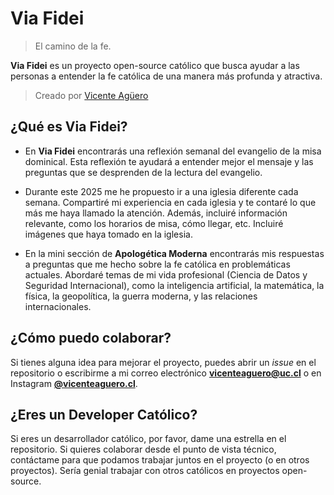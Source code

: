 # Via Fidei

> El camino de la fe.

**Via Fidei** es un proyecto open-source católico que busca ayudar a las personas a entender la fe católica de una manera más profunda y atractiva.

> Creado por [Vicente Agüero](https://vicenteaguero.com)

## ¿Qué es Via Fidei?

- En **Via Fidei** encontrarás una reflexión semanal del evangelio de la misa dominical. Esta reflexión te ayudará a entender mejor el mensaje y las preguntas que se desprenden de la lectura del evangelio.

- Durante este 2025 me he propuesto ir a una iglesia diferente cada semana. Compartiré mi experiencia en cada iglesia y te contaré lo que más me haya llamado la atención. Además, incluiré información relevante, como los horarios de misa, cómo llegar, etc. Incluiré imágenes que haya tomado en la iglesia.

- En la mini sección de **Apologética Moderna** encontrarás mis respuestas a preguntas que me hecho sobre la fe católica en problemáticas actuales. Abordaré temas de mi vida profesional (Ciencia de Datos y Seguridad Internacional), como la inteligencia artificial, la matemática, la física, la geopolítica, la guerra moderna, y las relaciones internacionales.

## ¿Cómo puedo colaborar?

Si tienes alguna idea para mejorar el proyecto, puedes abrir un *issue* en el repositorio o escribirme a mi correo electrónico **vicenteaguero@uc.cl** o en Instagram **[@vicenteaguero.cl](https://www.instagram.com/vicenteaguero.cl/)**.

## ¿Eres un Developer Católico?

Si eres un desarrollador católico, por favor, dame una estrella en el repositorio. Si quieres colaborar desde el punto de vista técnico, contáctame para que podamos trabajar juntos en el proyecto (o en otros proyectos). Sería genial trabajar con otros católicos en proyectos open-source.
